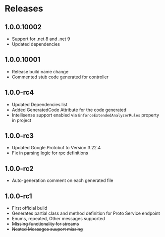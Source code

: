 # Releases

## 1.0.0.10002

- Support for .net 8 and .net 9
- Updated dependencies

## 1.0.0.10001

- Release build name change
- Commented stub code generated for controller

## 1.0.0-rc4

- Updated Dependencies list
- Added GeneratedCode Attribute for the code generated
- Intellisense support enabled via `EnforceExtendedAnalyzerRules` property in project

## 1.0.0-rc3

- Updated Google.Protobuf to Version 3.22.4
- Fix in parsing logic for rpc definitions

## 1.0.0-rc2

- Auto-generation comment on each generated file

## 1.0.0-rc1

- First official build
- Generates partial class and method definition for Proto Service endpoint
- Enums, repeated, Other messages supported
- ~~Missing functionality for streams~~
- ~~Nested Messages suuport missing~~
